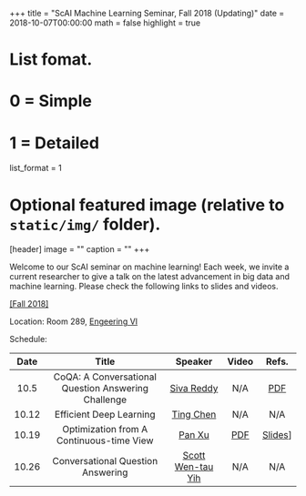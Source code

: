+++
title = "ScAI Machine Learning Seminar, Fall 2018 (Updating)"
date = 2018-10-07T00:00:00
math = false
highlight = true

# List fomat.
#   0 = Simple
#   1 = Detailed
list_format = 1

# Optional featured image (relative to `static/img/` folder).
[header]
image = ""
caption = ""
+++

Welcome to our ScAI seminar on machine learning! Each week, we invite a current researcher to give a talk on the latest advancement in big data and machine learning. Please check the following links to slides and videos.

[\[Fall 2018\]](https://scai.cs.ucla.edu/?page_id=373)

Location: Room 289, [Engeering VI](https://goo.gl/maps/UajRgvm2TRR2)

Schedule:

|  Date |                        Title                        |               Speaker              |  Video | Refs. |
|:-----:|:---------------------------------------------------:|:----------------------------------:|:-----:|:----------:|
| 10.5 | CoQA: A Conversational Question Answering Challenge | [Siva Reddy](http://sivareddy.in/) |  N/A   | [PDF](https://arxiv.org/abs/1808.07042)        |
| 10.12 |               Efficient Deep Learning               |[Ting Chen](http://web.cs.ucla.edu/~tingchen/)|    N/A   |    N/A  |
| 10.19 |       Optimization from A Continuous-time View               |[Pan Xu](http://web.cs.ucla.edu/~panxu/)|   [PDF](http://proceedings.mlr.press/v80/xu18g/xu18g.pdf)   |   [Slides](https://drive.google.com/file/d/1Rkpt9OXhCjmd8y2oZWnaVRiJl0mN7L2y/view)] |
| 10.26 |       Conversational Question Answering               |[Scott Wen-tau Yih](http://scottyih.org/)|   N/A  |  N/A |
